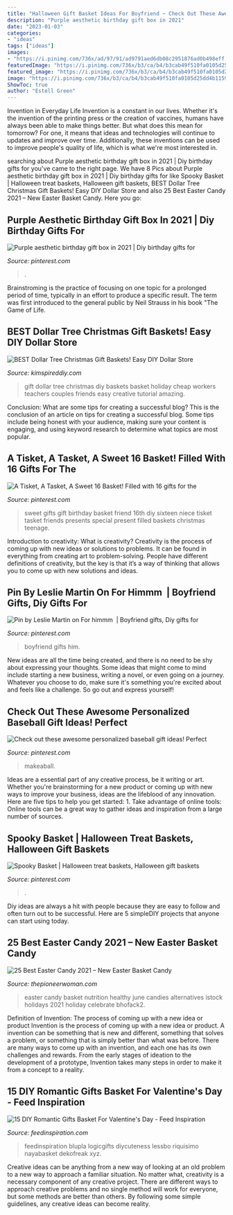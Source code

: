 ```yaml
---
title: "Halloween Gift Basket Ideas For Boyfriend ~ Check Out These Awesome Personalized Baseball Gift Ideas! Perfect"
description: "Purple aesthetic birthday gift box in 2021"
date: "2023-01-03"
categories:
- "ideas"
tags: ["ideas"]
images:
- "https://i.pinimg.com/736x/ad/97/91/ad9791aed6db08c2951876ad0b498eff.jpg"
featuredImage: "https://i.pinimg.com/736x/b3/ca/b4/b3cab49f510fa0105d25dd4b1159081c--cool-gifts-diy-sweet--gifts.jpg"
featured_image: "https://i.pinimg.com/736x/b3/ca/b4/b3cab49f510fa0105d25dd4b1159081c--cool-gifts-diy-sweet--gifts.jpg"
image: "https://i.pinimg.com/736x/b3/ca/b4/b3cab49f510fa0105d25dd4b1159081c--cool-gifts-diy-sweet--gifts.jpg"
ShowToc: true
author: "Estell Green"
---
```



Invention in Everyday Life
Invention is a constant in our lives. Whether it's the invention of the printing press or the creation of vaccines, humans have always been able to make things better. But what does this mean for tomorrow? For one, it means that ideas and technologies will continue to updates and improve over time. Additionally, these inventions can be used to improve people's quality of life, which is what we're most interested in.

	

		
searching about Purple aesthetic birthday gift box in 2021 | Diy birthday gifts for you've came to the right page. We have 8 Pics about Purple aesthetic birthday gift box in 2021 | Diy birthday gifts for like Spooky Basket | Halloween treat baskets, Halloween gift baskets, BEST Dollar Tree Christmas Gift Baskets! Easy DIY Dollar Store and also 25 Best Easter Candy 2021 – New Easter Basket Candy. Here you go:
		
    
## Purple Aesthetic Birthday Gift Box In 2021 | Diy Birthday Gifts For

<img loading=lazy src="https://i.pinimg.com/736x/ad/97/91/ad9791aed6db08c2951876ad0b498eff.jpg" onerror="this.onerror=null;this.src='https://tse4.mm.bing.net/th?id=OIP.u3fhkbJPcWnjb9hMdzTeSwAAAA&amp;pid=15.1';" alt="Purple aesthetic birthday gift box in 2021 | Diy birthday gifts for">

_Source: pinterest.com_

>. 

	

Brainstroming is the practice of focusing on one topic for a prolonged period of time, typically in an effort to produce a specific result. The term was first introduced to the general public by Neil Strauss in his book "The Game of Life.

    
## BEST Dollar Tree Christmas Gift Baskets! Easy DIY Dollar Store

<img loading=lazy src="https://kimspireddiy.com/wp-content/uploads/2019/11/Dollar-Tree-Kids-Christmas-Gift-Basket-Ideas-DIY.jpg" onerror="this.onerror=null;this.src='https://tse4.mm.bing.net/th?id=OIP._dfltBPPDnGKNFsL3OmRzAHaL6&amp;pid=15.1';" alt="BEST Dollar Tree Christmas Gift Baskets! Easy DIY Dollar Store">

_Source: kimspireddiy.com_

>gift dollar tree christmas diy baskets basket holiday cheap workers teachers couples friends easy creative tutorial amazing. 

	

Conclusion: What are some tips for creating a successful blog?
This is the conclusion of an article on tips for creating a successful blog. 
Some tips include being honest with your audience, making sure your content is engaging, and using keyword research to determine what topics are most popular.

    
## A Tisket, A Tasket, A Sweet 16 Basket! Filled With 16 Gifts For The

<img loading=lazy src="https://i.pinimg.com/736x/b3/ca/b4/b3cab49f510fa0105d25dd4b1159081c--cool-gifts-diy-sweet--gifts.jpg" onerror="this.onerror=null;this.src='https://tse3.mm.bing.net/th?id=OIP.cY-AqcCEH82iynrDsVtVzQHaKm&amp;pid=15.1';" alt="A Tisket, A Tasket, A Sweet 16 Basket! Filled with 16 gifts for the">

_Source: pinterest.com_

>sweet gifts gift birthday basket friend 16th diy sixteen niece tisket tasket friends presents special present filled baskets christmas teenage. 

	

Introduction to creativity: What is creativity?
Creativity is the process of coming up with new ideas or solutions to problems. It can be found in everything from creating art to problem-solving. People have different definitions of creativity, but the key is that it’s a way of thinking that allows you to come up with new solutions and ideas.

    
## Pin By Leslie Martin On For Himmm ️ | Boyfriend Gifts, Diy Gifts For

<img loading=lazy src="https://i.pinimg.com/736x/70/d6/68/70d66899323cca31571d92c87ebb6553.jpg" onerror="this.onerror=null;this.src='https://tse3.mm.bing.net/th?id=OIP.jy2f4jRM7cMM2oF2Sq5HhwHaJ3&amp;pid=15.1';" alt="Pin by Leslie Martin on For himmm ️ | Boyfriend gifts, Diy gifts for">

_Source: pinterest.com_

>boyfriend gifts him. 

	

New ideas are all the time being created, and there is no need to be shy about expressing your thoughts. Some ideas that might come to mind include starting a new business, writing a novel, or even going on a journey. Whatever you choose to do, make sure it's something you're excited about and feels like a challenge. So go out and express yourself!

    
## Check Out These Awesome Personalized Baseball Gift Ideas! Perfect

<img loading=lazy src="https://i.pinimg.com/originals/2e/c7/f9/2ec7f9881377ca9d7a8568d75a18037d.jpg" onerror="this.onerror=null;this.src='https://tse2.mm.bing.net/th?id=OIP.znA1V6FJnvKZ2DygIz9aDwHaHa&amp;pid=15.1';" alt="Check out these awesome personalized baseball gift ideas! Perfect">

_Source: pinterest.com_

>makeaball. 

	

Ideas are a essential part of any creative process, be it writing or art. Whether you're brainstorming for a new product or coming up with new ways to improve your business, ideas are the lifeblood of any innovation. Here are five tips to help you get started: 1. Take advantage of online tools: Online tools can be a great way to gather ideas and inspiration from a large number of sources.

    
## Spooky Basket | Halloween Treat Baskets, Halloween Gift Baskets

<img loading=lazy src="https://i.pinimg.com/736x/00/4e/bc/004ebcf42db91852ce813735c26036be.jpg" onerror="this.onerror=null;this.src='https://tse3.mm.bing.net/th?id=OIP.P7LlPeKGisHfEW-DURlgtgHaJ5&amp;pid=15.1';" alt="Spooky Basket | Halloween treat baskets, Halloween gift baskets">

_Source: pinterest.com_

>. 

	

Diy ideas are always a hit with people because they are easy to follow and often turn out to be successful. Here are 5 simpleDIY projects that anyone can start using today.

    
## 25 Best Easter Candy 2021 – New Easter Basket Candy

<img loading=lazy src="https://hips.hearstapps.com/hmg-prod.s3.amazonaws.com/images/best-easter-candy-1612554307.jpg?crop=1.00xw:0.752xh;0,0.0745xh&amp;resize=1200:*" onerror="this.onerror=null;this.src='https://tse1.mm.bing.net/th?id=OIP.5P1L0nsd9sOdmABqoIREvgHaDt&amp;pid=15.1';" alt="25 Best Easter Candy 2021 – New Easter Basket Candy">

_Source: thepioneerwoman.com_

>easter candy basket nutrition healthy june candies alternatives istock holidays 2021 holiday celebrate bhofack2. 

	

Definition of Invention: The process of coming up with a new idea or product
Invention is the process of coming up with a new idea or product. A invention can be something that is new and different, something that solves a problem, or something that is simply better than what was before. There are many ways to come up with an invention, and each one has its own challenges and rewards. From the early stages of ideation to the development of a prototype, Invention takes many steps in order to make it from a concept to a reality.

    
## 15 DIY Romantic Gifts Basket For Valentine&#039;s Day - Feed Inspiration

<img loading=lazy src="https://www.feedinspiration.com/wp-content/uploads/2017/01/Valentines-Day-gift-basket-for-boyfriend.jpg" onerror="this.onerror=null;this.src='https://tse4.mm.bing.net/th?id=OIP.uAewlCVmQp8x1VdbcWtqEQHaNJ&amp;pid=15.1';" alt="15 DIY Romantic Gifts Basket For Valentine&#039;s Day - Feed Inspiration">

_Source: feedinspiration.com_

>feedinspiration blupla logicgifts diycuteness lessbo riquisimo nayabasket dekofreak xyz. 

	

Creative ideas can be anything from a new way of looking at an old problem to a new way to approach a familiar situation. No matter what, creativity is a necessary component of any creative project. There are different ways to approach creative problems and no single method will work for everyone, but some methods are better than others. By following some simple guidelines, any creative ideas can become reality.

